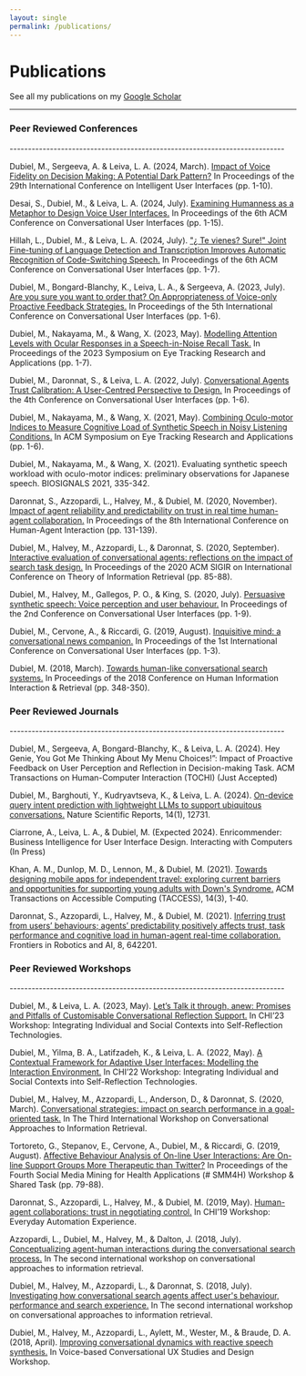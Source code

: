 ```yaml
---
layout: single
permalink: /publications/
---
```


<h1>Publications</h1>

See all my publications on my [Google Scholar](https://scholar.google.co.uk/citations?user=N5VfxGEAAAAJ&hl=en)

---------------------------------------------------------------------------
<h3>Peer Reviewed Conferences</h3>
---------------------------------------------------------------------------

Dubiel, M., Sergeeva, A. & Leiva, L. A.  (2024, March). [Impact of Voice Fidelity on Decision Making: A Potential Dark Pattern?](https://dl.acm.org/doi/10.1145/3640543.3645202) In Proceedings of the 29th International Conference on Intelligent User Interfaces (pp. 1-10).

Desai, S., Dubiel, M., & Leiva, L. A. (2024, July). [Examining Humanness as a Metaphor to Design Voice User Interfaces.](https://dl.acm.org/doi/pdf/10.1145/3640794.3665535) In Proceedings of the 6th ACM Conference on Conversational User Interfaces (pp. 1-15).

Hillah, L., Dubiel, M., & Leiva, L. A. (2024, July). ["¿ Te vienes? Sure!" Joint Fine-tuning of Language Detection and Transcription Improves Automatic Recognition of Code-Switching Speech.](https://orbilu.uni.lu/bitstream/10993/61597/1/Joint_Fine_tuning_of_Language_Detection_and_ASR_for_Code_Switching_Speech.pdf) In Proceedings of the 6th ACM Conference on Conversational User Interfaces (pp. 1-7).

Dubiel, M., Bongard-Blanchy, K., Leiva, L. A., & Sergeeva, A. (2023, July). [Are you sure you want to order that? On Appropriateness of Voice-only Proactive Feedback Strategies.](https://web.archive.org/web/20230720201700id_/https://dl.acm.org/doi/pdf/10.1145/3571884.3604312) In Proceedings of the 5th International Conference on Conversational User Interfaces (pp. 1-6).

Dubiel, M., Nakayama, M., & Wang, X. (2023, May). [Modelling Attention Levels with Ocular Responses in a Speech-in-Noise Recall Task.](https://dl.acm.org/doi/pdf/10.1145/3588015.3589665) In Proceedings of the 2023 Symposium on Eye Tracking Research and Applications (pp. 1-7).	

Dubiel, M., Daronnat, S., & Leiva, L. A. (2022, July). [Conversational Agents Trust Calibration: A User-Centred Perspective to Design.](https://dl.acm.org/doi/pdf/10.1145/3543829.3544518) In Proceedings of the 4th Conference on Conversational User Interfaces (pp. 1-6).	

Dubiel, M., Nakayama, M., & Wang, X. (2021, May). [Combining Oculo-motor Indices to Measure Cognitive Load of Synthetic Speech in Noisy Listening Conditions.](https://pure.strath.ac.uk/ws/portalfiles/portal/121710947/Dubiel_etal_ETRA2021_Combining_oculo_motor_indices_to_measure_cognitive_load.pdf) In ACM Symposium on Eye Tracking Research and Applications (pp. 1-6).

Dubiel, M., Nakayama, M., & Wang, X. (2021). Evaluating synthetic speech workload with oculo-motor indices: preliminary observations for Japanese speech. BIOSIGNALS 2021, 335-342.

Daronnat, S., Azzopardi, L., Halvey, M., & Dubiel, M. (2020, November). [Impact of agent reliability and predictability on trust in real time human-agent collaboration.](https://pure.strath.ac.uk/ws/portalfiles/portal/113933064/Daronnat_etal_HAI_2020_Impact_of_agent_reliabiilty_and_predictability_on_trust.pdf) In Proceedings of the 8th International Conference on Human-Agent Interaction (pp. 131-139).

Dubiel, M., Halvey, M., Azzopardi, L., & Daronnat, S. (2020, September). [Interactive evaluation of conversational agents: reflections on the impact of search task design.](https://pure.strath.ac.uk/ws/portalfiles/portal/109825643/Dubiel_etal_SIGIR_2020_Interactive_evaluation_of_conversational_agents.pdf) In Proceedings of the 2020 ACM SIGIR on International Conference on Theory of Information Retrieval (pp. 85-88).

Dubiel, M., Halvey, M., Gallegos, P. O., & King, S. (2020, July). [Persuasive synthetic speech: Voice perception and user behaviour.](https://strathprints.strath.ac.uk/72547/1/Dubiel_etal_CUI2020_Persuasive_synthetic_speech.pdf) In Proceedings of the 2nd Conference on Conversational User Interfaces (pp. 1-9).

Dubiel, M., Cervone, A., & Riccardi, G. (2019, August). [Inquisitive mind: a conversational news companion.](https://strathprints.strath.ac.uk/68892/1/Dubiel_etal_CUI_2019_Inquisitive_mind_a_conversational_news_companion.pdf) In Proceedings of the 1st International Conference on Conversational User Interfaces (pp. 1-3).

Dubiel, M. (2018, March). [Towards human-like conversational search systems.](https://pure.strath.ac.uk/ws/portalfiles/portal/81238181/Dubiel_CHIIR_2018_Towards_human_like_conversational_search_systems.pdf) In Proceedings of the 2018 Conference on Human Information Interaction & Retrieval (pp. 348-350).

<h3>Peer Reviewed Journals</h3>
---------------------------------------------------------------------------

Dubiel, M., Sergeeva, A, Bongard-Blanchy, K., & Leiva, L. A. (2024). Hey Genie, You Got Me Thinking About My Menu Choices!”: Impact of Proactive Feedback on User Perception and Reflection in Decision-making Task. ACM Transactions on Human-Computer Interaction (TOCHI) (Just Accepted)

Dubiel, M., Barghouti, Y., Kudryavtseva, K., & Leiva, L. A. (2024). [On-device query intent prediction with lightweight LLMs to support ubiquitous conversations.](https://www.nature.com/articles/s41598-024-63380-6.pdf) Nature Scientific Reports, 14(1), 12731.

Ciarrone, A., Leiva, L. A., & Dubiel, M. (Expected 2024). Enricommender: Business Intelligence for User Interface Design. Interacting with Computers (In Press) 

Khan, A. M., Dunlop, M. D., Lennon, M., & Dubiel, M. (2021). [Towards designing mobile apps for independent travel: exploring current barriers and opportunities for supporting young adults with Down's Syndrome.](https://pure.strath.ac.uk/ws/portalfiles/portal/122934826/Khan_etal_TAC_2021_Towards_designing_mobile_apps_for_independent_travel.pdf) ACM Transactions on Accessible Computing (TACCESS), 14(3), 1-40.

Daronnat, S., Azzopardi, L., Halvey, M., & Dubiel, M. (2021). [Inferring trust from users’ behaviours; agents’ predictability positively affects trust, task performance and cognitive load in human-agent real-time collaboration.](https://www.frontiersin.org/journals/robotics-and-ai/articles/10.3389/frobt.2021.642201/full) Frontiers in Robotics and AI, 8, 642201.

<h3>Peer Reviewed Workshops</h3>
---------------------------------------------------------------------------

Dubiel, M., & Leiva, L. A. (2023, May). [Let’s Talk it through, anew: Promises and Pitfalls of Customisable Conversational Reflection Support.](https://orbilu.uni.lu/bitstream/10993/54893/1/Customisable_Reflection_Support.pdf) In CHI’23 Workshop: Integrating Individual and Social Contexts into Self-Reflection Technologies.

Dubiel, M., Yilma, B. A., Latifzadeh, K., & Leiva, L. A. (2022, May). [A Contextual Framework for Adaptive User Interfaces: Modelling the Interaction Environment.](https://arxiv.org/pdf/2203.16882)  In CHI’22 Workshop: Integrating Individual and Social Contexts into Self-Reflection Technologies.

Dubiel, M., Halvey, M., Azzopardi, L., Anderson, D., & Daronnat, S. (2020, March). [Conversational strategies: impact on search performance in a goal-oriented task.](https://strathprints.strath.ac.uk/71809/1/Dubiel_etal_CAIR2020_Conversational_strategies_impact_on_search_performance.pdf) In The Third International Workshop on Conversational Approaches to Information Retrieval.

Tortoreto, G., Stepanov, E., Cervone, A., Dubiel, M., & Riccardi, G. (2019, August). [Affective Behaviour Analysis of On-line User Interactions: Are On-line Support Groups More Therapeutic than Twitter?](https://arxiv.org/pdf/1911.01371) In Proceedings of the Fourth Social Media Mining for Health Applications (# SMM4H) Workshop & Shared Task (pp. 79-88).

Daronnat, S., Azzopardi, L., Halvey, M., & Dubiel, M. (2019, May). [Human-agent collaborations: trust in negotiating control.](https://pure.strath.ac.uk/ws/portalfiles/portal/91823599/Daronnat_etal_CHI2019_Human_agent_collaborations_trust_in_negotiating_control.pdf) In CHI’19 Workshop: Everyday Automation Experience. 

Azzopardi, L., Dubiel, M., Halvey, M., & Dalton, J. (2018, July). [Conceptualizing agent-human interactions during the conversational search process.](https://pure.strath.ac.uk/ws/portalfiles/portal/81617009/Azzopardi_etal_2018_Conceptualizing_agent_human_interactions_during_the_conversational_search_process.pdf) In The second international workshop on conversational approaches to information retrieval.

Dubiel, M., Halvey, M., Azzopardi, L., & Daronnat, S. (2018, July). [Investigating how conversational search agents affect user's behaviour, performance and search experience.](https://pure.strath.ac.uk/ws/portalfiles/portal/81774688/Dubiel_etal_CAIR_2018_Investigating_how_conversational_search_agents_affect_users_behaviour.pdf) In The second international workshop on conversational approaches to information retrieval.

Dubiel, M., Halvey, M., Azzopardi, L., Aylett, M., Wester, M., & Braude, D. A. (2018, April). [Improving conversational dynamics with reactive speech synthesis.](https://strathprints.strath.ac.uk/64167/2/Dubiel_etal_CHI_2018_Improving_conversational_dynamics_with_reactive_speech_synthesis.pdf) In Voice-based Conversational UX Studies and Design Workshop.

